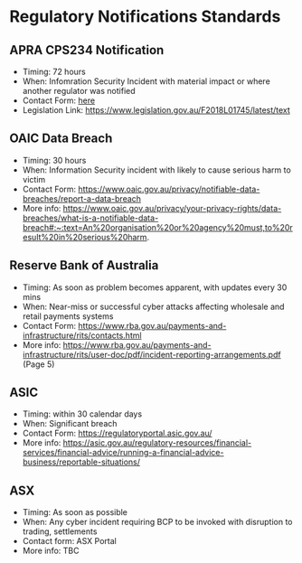 # Regulatory Notifications Standards

## APRA CPS234 Notification

- Timing: 72 hours
- When: Infomration Security Incident with material impact or where another regulator was notified
- Contact Form: [here](https://www.apra.gov.au/information-security)
- Legislation Link: https://www.legislation.gov.au/F2018L01745/latest/text

## OAIC Data Breach

- Timing: 30 hours
- When: Information Security incident with likely to cause serious harm to victim
- Contact Form: https://www.oaic.gov.au/privacy/notifiable-data-breaches/report-a-data-breach
- More info: https://www.oaic.gov.au/privacy/your-privacy-rights/data-breaches/what-is-a-notifiable-data-breach#:~:text=An%20organisation%20or%20agency%20must,to%20result%20in%20serious%20harm.

## Reserve Bank of Australia

- Timing: As soon as problem becomes apparent, with updates every 30 mins
- When: Near-miss or successful cyber attacks affecting wholesale and retail payments systems
- Contact Form: https://www.rba.gov.au/payments-and-infrastructure/rits/contacts.html
- More info: https://www.rba.gov.au/payments-and-infrastructure/rits/user-doc/pdf/incident-reporting-arrangements.pdf (Page 5)

## ASIC

- Timing: within 30 calendar days
- When: Significant breach
- Contact Form: https://regulatoryportal.asic.gov.au/
- More info: https://asic.gov.au/regulatory-resources/financial-services/financial-advice/running-a-financial-advice-business/reportable-situations/

## ASX

- Timing: As soon as possible 
- When: Any cyber incident requiring BCP to be invoked with disruption to trading, settlements
- Contact form: ASX Portal
- More info: TBC

